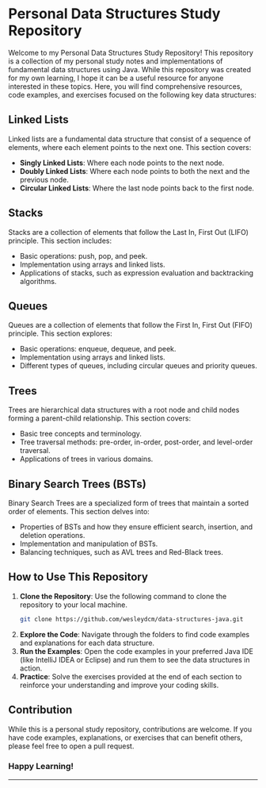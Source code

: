# Personal Data Structures Study Repository

Welcome to my Personal Data Structures Study Repository! This repository is a collection of my personal study notes and implementations of fundamental data structures using Java. While this repository was created for my own learning, I hope it can be a useful resource for anyone interested in these topics. Here, you will find comprehensive resources, code examples, and exercises focused on the following key data structures:

## Linked Lists
Linked lists are a fundamental data structure that consist of a sequence of elements, where each element points to the next one. This section covers:
- **Singly Linked Lists**: Where each node points to the next node.
- **Doubly Linked Lists**: Where each node points to both the next and the previous node.
- **Circular Linked Lists**: Where the last node points back to the first node.

## Stacks
Stacks are a collection of elements that follow the Last In, First Out (LIFO) principle. This section includes:
- Basic operations: push, pop, and peek.
- Implementation using arrays and linked lists.
- Applications of stacks, such as expression evaluation and backtracking algorithms.

## Queues
Queues are a collection of elements that follow the First In, First Out (FIFO) principle. This section explores:
- Basic operations: enqueue, dequeue, and peek.
- Implementation using arrays and linked lists.
- Different types of queues, including circular queues and priority queues.

## Trees
Trees are hierarchical data structures with a root node and child nodes forming a parent-child relationship. This section covers:
- Basic tree concepts and terminology.
- Tree traversal methods: pre-order, in-order, post-order, and level-order traversal.
- Applications of trees in various domains.

## Binary Search Trees (BSTs)
Binary Search Trees are a specialized form of trees that maintain a sorted order of elements. This section delves into:
- Properties of BSTs and how they ensure efficient search, insertion, and deletion operations.
- Implementation and manipulation of BSTs.
- Balancing techniques, such as AVL trees and Red-Black trees.

## How to Use This Repository
1. **Clone the Repository**: Use the following command to clone the repository to your local machine.
   ```sh
   git clone https://github.com/wesleydcm/data-structures-java.git
   ```
2. **Explore the Code**: Navigate through the folders to find code examples and explanations for each data structure.
3. **Run the Examples**: Open the code examples in your preferred Java IDE (like IntelliJ IDEA or Eclipse) and run them to see the data structures in action.
4. **Practice**: Solve the exercises provided at the end of each section to reinforce your understanding and improve your coding skills.

## Contribution
While this is a personal study repository, contributions are welcome. If you have code examples, explanations, or exercises that can benefit others, please feel free to open a pull request.


### Happy Learning!

---
